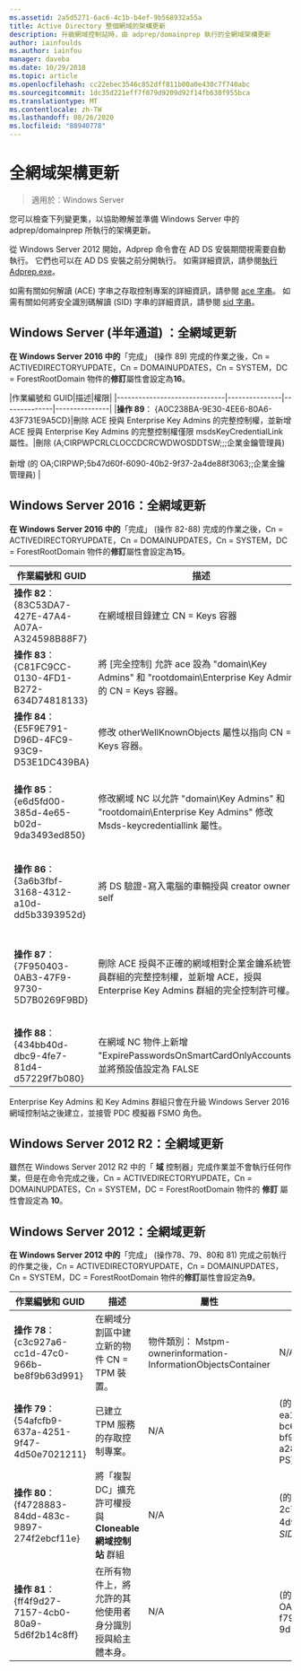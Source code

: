 ```yaml
---
ms.assetid: 2a5d5271-6ac6-4c1b-b4ef-9b568932a55a
title: Active Directory 整個網域的架構更新
description: 升級網域控制站時，由 adprep/domainprep 執行的全網域架構更新
author: iainfoulds
ms.author: iainfou
manager: daveba
ms.date: 10/29/2018
ms.topic: article
ms.openlocfilehash: cc22ebec3546c852dff811b00a0e430c7f740abc
ms.sourcegitcommit: 1dc35d221eff7f079d9209d92f14fb630f955bca
ms.translationtype: MT
ms.contentlocale: zh-TW
ms.lasthandoff: 08/26/2020
ms.locfileid: "88940778"
---
```

# <a name="domain-wide-schema-updates"></a>全網域架構更新

>適用於：Windows Server

您可以檢查下列變更集，以協助瞭解並準備 Windows Server 中的 adprep/domainprep 所執行的架構更新。

從 Windows Server 2012 開始，Adprep 命令會在 AD DS 安裝期間視需要自動執行。 它們也可以在 AD DS 安裝之前分開執行。 如需詳細資訊，請參閱[執行 Adprep.exe](/previous-versions/windows/it-pro/windows-server-2008-R2-and-2008/dd464018(v=ws.10))。

如需有關如何解讀 (ACE) 字串之存取控制專案的詳細資訊，請參閱 [ace 字串](/windows/win32/secauthz/ace-strings)。 如需有關如何將安全識別碼解讀 (SID) 字串的詳細資訊，請參閱 [sid 字串](/windows/win32/secauthz/sid-strings)。

## <a name="windows-server-semi-annual-channel-domain-wide-updates"></a>Windows Server (半年通道) ：全網域更新

**在 Windows Server 2016 中的**「完成」 (操作 89) 完成的作業之後，Cn = ACTIVEDIRECTORYUPDATE，Cn = DOMAINUPDATES，Cn = SYSTEM，DC = ForestRootDomain 物件的**修訂**屬性會設定為**16**。

|作業編號和 GUID|描述|權限|
|------------------------------|---------------|--------------|---------------|
|**操作 89**： {A0C238BA-9E30-4EE6-80A6-43F731E9A5CD}|刪除 ACE 授與 Enterprise Key Admins 的完整控制權，並新增 ACE 授與 Enterprise Key Admins 的完整控制權僅限 msdsKeyCredentialLink 屬性。|刪除 (A;CIRPWPCRLCLOCCDCRCWDWOSDDTSW;;;企業金鑰管理員)  <br /> <br />新增 (的 OA;CIRPWP;5b47d60f-6090-40b2-9f37-2a4de88f3063;;企業金鑰管理員) |

## <a name="windows-server-2016-domain-wide-updates"></a>Windows Server 2016：全網域更新

**在 Windows Server 2016 中的**「完成」 (操作 82-88) 完成的作業之後，Cn = ACTIVEDIRECTORYUPDATE，Cn = DOMAINUPDATES，Cn = SYSTEM，DC = ForestRootDomain 物件的**修訂**屬性會設定為**15**。

|作業編號和 GUID|描述|屬性|權限|
|------------------------------|---------------|--------------|---------------|
|**操作 82**： {83C53DA7-427E-47A4-A07A-A324598B88F7}|在網域根目錄建立 CN = Keys 容器|-objectClass：容器<br />-description： key credential 物件的預設容器<br />-ShowInAdvancedViewOnly： TRUE| (A;CIRPWPCRLCLOCCDCRCWDWOSDDTSW;;;EA) <br /> (A;CIRPWPCRLCLOCCDCRCWDWOSDDTSW;;;D) <br /> (A;CIRPWPCRLCLOCCDCRCWDWOSDDTSW;;;SY) <br /> (A;CIRPWPCRLCLOCCDCRCWDWOSDDTSW;;;DD) <br /> (A;CIRPWPCRLCLOCCDCRCWDWOSDDTSW;;;ED) |
|**操作 83**： {C81FC9CC-0130-4FD1-B272-634D74818133}|將 [完全控制] 允許 ace 設為 "domain\Key Admins" 和 "rootdomain\Enterprise Key Admins" 的 CN = Keys 容器。|N/A| (A;CIRPWPCRLCLOCCDCRCWDWOSDDTSW;;;金鑰管理員) <br /> (A;CIRPWPCRLCLOCCDCRCWDWOSDDTSW;;;企業金鑰管理員) |
|**操作 84**： {E5F9E791-D96D-4FC9-93C9-D53E1DC439BA}|修改 otherWellKnownObjects 屬性以指向 CN = Keys 容器。|-otherWellKnownObjects： B:32：683A24E2E8164BD3AF86AC3C2CF3F981： CN = Keys，% ws|N/A|
|**操作 85**： {e6d5fd00-385d-4e65-b02d-9da3493ed850}|修改網域 NC 以允許 "domain\Key Admins" 和 "rootdomain\Enterprise Key Admins" 修改 Msds-keycredentiallink 屬性。 |N/A| (的 OA;CIRPWP;5b47d60f-6090-40b2-9f37-2a4de88f3063;;金鑰管理員) <br /> (的 OA;CIRPWP;5b47d60f-6090-40b2-9f37-2a4de88f3063;;根域中的企業金鑰系統管理員，但在非根域中，會產生具有不可解析-527 SID 的假網域相關 ACE) |
|**操作 86**： {3a6b3fbf-3168-4312-a10d-dd5b3393952d}|將 DS 驗證-寫入電腦的車輛授與 creator owner 和 self|N/A| (的 OA;CIIO; SW; 9b026da6-0d3c-465c-8bee-5199d7165cba; bf967a86-0de6-11d0-a285-00aa003049e2; PS) <br /> (的 OA;CIIO; SW; 9b026da6-0d3c-465c-8bee-5199d7165cba; bf967a86-0de6-11d0-a285-00aa003049e2; CO) |
|**操作 87**： {7F950403-0AB3-47F9-9730-5D7B0269F9BD}|刪除 ACE 授與不正確的網域相對企業金鑰系統管理員群組的完整控制權，並新增 ACE，授與 Enterprise Key Admins 群組的完全控制許可權。 |N/A|刪除 (A;CIRPWPCRLCLOCCDCRCWDWOSDDTSW;;;企業金鑰管理員) <br /> <br />新增 (A;CIRPWPCRLCLOCCDCRCWDWOSDDTSW;;;企業金鑰管理員) |
|**操作 88**： {434bb40d-dbc9-4fe7-81d4-d57229f7b080}|在網域 NC 物件上新增 "ExpirePasswordsOnSmartCardOnlyAccounts"，並將預設值設定為 FALSE|N/A|N/A|

Enterprise Key Admins 和 Key Admins 群組只會在升級 Windows Server 2016 網域控制站之後建立，並接管 PDC 模擬器 FSMO 角色。

## <a name="windows-server-2012-r2-domain-wide-updates"></a>Windows Server 2012 R2：全網域更新

雖然在 Windows Server 2012 R2 中的「 **域** 控制器」完成作業並不會執行任何作業，但是在命令完成之後，Cn = ACTIVEDIRECTORYUPDATE，Cn = DOMAINUPDATES，Cn = SYSTEM，DC = ForestRootDomain 物件的 **修訂** 屬性會設定為 **10**。

## <a name="windows-server-2012-domain-wide-updates"></a>Windows Server 2012：全網域更新

**在 Windows Server 2012 中的**「完成」 (操作78、79、80和 81) 完成之前執行的作業之後，Cn = ACTIVEDIRECTORYUPDATE，Cn = DOMAINUPDATES，Cn = SYSTEM，DC = ForestRootDomain 物件的**修訂**屬性會設定為**9**。

|作業編號和 GUID|描述|屬性|權限|
|------------------------------|---------------|--------------|---------------|
|**操作 78**： {c3c927a6-cc1d-47c0-966b-be8f9b63d991}|在網域分割區中建立新的物件 CN = TPM 裝置。|物件類別： Mstpm-ownerinformation-InformationObjectsContainer|N/A|
|**操作 79**： {54afcfb9-637a-4251-9f47-4d50e7021211}|已建立 TPM 服務的存取控制專案。|N/A| (的 OA;CIIO;WP; ea1b7b93-5e48-46d5-bc6c-4df4fda78a35; bf967a86-0de6-11d0-a285-00aa003049e2; PS) |
|**操作 80**： {f4728883-84dd-483c-9897-274f2ebcf11e}|將「複製 DC」擴充許可權授與 **Cloneable 網域控制站** 群組|N/A| (的 OA;;CR; 3e0f7e18-2c7a-4c10-ba82-4d926db99a3e;;*網域 SID*-522) |
|**操作 81**： {ff4f9d27-7157-4cb0-80a9-5d6f2b14c8ff}|在所有物件上，將允許的其他使用者身分識別授與給主體本身。|N/A| (的 OA;CIOI;RPWP;3f78c3e5-f79a-46bd-a0b8-9d18116ddc79;;PS) |
